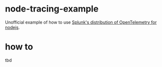 # node-tracing-example
Unofficial example of how to use [Splunk's distribution of OpenTelemetry for nodejs](https://github.com/signalfx/splunk-otel-js).

# how to

tbd
